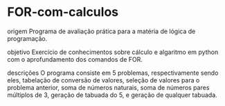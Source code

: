# FOR-com-calculos
origem
Programa de avaliação prática para a matéria de lógica de programação.

objetivo
Exercício de conhecimentos sobre cálculo e algaritmo em python com o aprofundamento dos comandos de FOR.

descrições
O programa consiste em 5 problemas, respectivamente sendo eles, tabelação de conversão de valores, seleção de valores para o problema anterior, soma de números naturais, soma de números pares múltiplos de 3, geração de tabuada do 5, e geração de qualquer tabuada.
